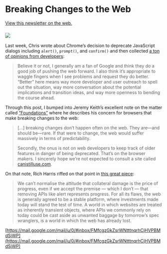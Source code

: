 # Breaking Changes to the Web
[View this newsletter on the web.](https://css-tricks.us2.list-manage.com/track/click?u=155f5a9ccc4e24c318130cace&id=1d26c658ac&e=2df64611c3)

### ![](https://fonts.gstatic.com/s/e/notoemoji/13.1.1/1f3ad/32.png)

Last week, Chris wrote about Chrome’s decision to deprecate JavaScript dialogs including `alert()`, `prompt()`, and `confirm()` and then collected [a ton of opinions from developers](https://css-tricks.us2.list-manage.com/track/click?u=155f5a9ccc4e24c318130cace&id=ab0cece3f5&e=2df64611c3):

> Believe it or not, I generally am a fan of Google and think they do a good job of pushing the web forward. I also think it’s appropriate to waggle fingers when I see problems and request they do better. “Better” here means way more developer and user outreach to spell out the situation, way more conversation about the potential implications and transition ideas, and way more openness to bending the course ahead.

Through this post, I bumped into Jeremy Keith’s excellent note on the matter called [“Foundations”](https://css-tricks.us2.list-manage.com/track/click?u=155f5a9ccc4e24c318130cace&id=7821f925e3&e=2df64611c3) where he describes his concern for browsers that make breaking changes to the web:

> \[…] breaking changes don’t happen often on the web. They are—and should be—rare. If that were to change, the web would suffer massively in terms of predictability.
>
> Secondly, the onus is not on web developers to keep track of older features in danger of being deprecated. That’s on the browser makers. I sincerely hope we’re not expected to consult a site called [canistilluse.com](http://canistilluse.com/).

On that note, Rich Harris riffed on that point in [this great piece](https://css-tricks.us2.list-manage.com/track/click?u=155f5a9ccc4e24c318130cace&id=c3cb1ee1b5&e=2df64611c3):

> We can’t normalise the attitude that collateral damage is the price of progress, even if we accept the premise — which I don’t — that removing APIs like alert represents progress. For all its flaws, the web is generally agreed to be a stable platform, where investments made today will stand the test of time. A world in which websites are treated as inherently transient objects, where APIs we commonly rely on today could be cast aside as unwanted baggage by tomorrow’s spec wranglers, is a world in which the web has already lost.

 [https://mail.google.com/mail/u/0/#inbox/FMfcgzGkZsrWNtttnqrhCjHVPBMdSjWP](https://mail.google.com/mail/u/0/#inbox/FMfcgzGkZsrWNtttnqrhCjHVPBMdSjWP)
